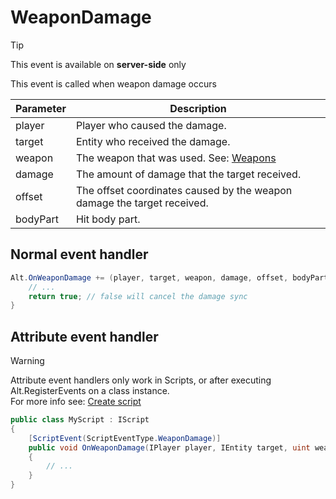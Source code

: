 # WeaponDamage

> [!TIP]
> This event is available on **server-side** only<br>

This event is called when weapon damage occurs

| Parameter | Description                                                                                                                         |
| --------- | ----------------------------------------------------------------------------------------------------------------------------------- |
| player    | Player who caused the damage.                                                                                                       |
| target    | Entity who received the damage.                                                                                                     |
| weapon    | The weapon that was used. See: [Weapons](https://github.com/FabianTerhorst/coreclr-module/blob/dev/api/AltV.Net.Shared/Enums/WeaponModel.cs) |
| damage    | The amount of damage that the target received.                                                                                      |
| offset    | The offset coordinates caused by the weapon damage the target received.                                                             |
| bodyPart  | Hit body part.                                                                                                                      |

## Normal event handler

```csharp
Alt.OnWeaponDamage += (player, target, weapon, damage, offset, bodyPart) => {
    // ...
    return true; // false will cancel the damage sync
}
```

## Attribute event handler

> [!WARNING]
> Attribute event handlers only work in Scripts, or after executing Alt.RegisterEvents on a class instance.<br>
> For more info see: [Create script](../getting-started/create-script.md)

```csharp
public class MyScript : IScript
{
    [ScriptEvent(ScriptEventType.WeaponDamage)]
    public void OnWeaponDamage(IPlayer player, IEntity target, uint weapon, ushort damage, Position offset, BodyPart bodyPart)
    {
        // ...
    }
}
```
